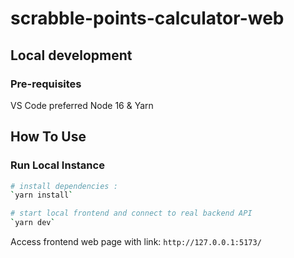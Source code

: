 # scrabble-points-calculator-web

## Local development

### Pre-requisites
VS Code preferred
Node 16 & Yarn

## How To Use
### Run Local Instance
```bash
# install dependencies :
`yarn install`

# start local frontend and connect to real backend API
`yarn dev`
```

Access frontend web page with link: `http://127.0.0.1:5173/`
